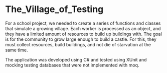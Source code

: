 # The_Village_of_Testing

For a school project, we needed to create a series of functions and classes that simulate a growing village. Each worker is processed as an object, and they have a limited amount of resources to build up buildings with. The goal is for the community to grow large enough to build a castle. For this, they must collect resources, build buildings, and not die of starvation at the same time.

The application was developed using C# and tested using XUnit and mocking testing databases that were not implemented with moq.
